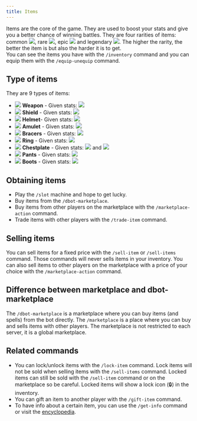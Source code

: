 ```yaml
---
title: Items
---
```


Items are the core of the game. They are used to boost your stats and give you a better chance of winning battles. They are four rarities of items: common <img src='https://d2lqwktucnc67y.cloudfront.net/icons/Common.png'>, rare <img src='https://d2lqwktucnc67y.cloudfront.net/icons/Rare.png'>, epic <img src='https://d2lqwktucnc67y.cloudfront.net/icons/Epic.png'> and legendary <img src='https://d2lqwktucnc67y.cloudfront.net/icons/Legendary.png'>. The higher the rarity, the better the item is but also the harder it is to get.  
You can see the items you have with the `/inventory` command and you can equip them with the `/equip-unequip` command.

## Type of items

They are 9 types of items:

- <img src='https://d2lqwktucnc67y.cloudfront.net/icons/Weapon.png'> **Weapon** - Given stats: <img src='https://d2lqwktucnc67y.cloudfront.net/icons/Attack.png'>
- <img src='https://d2lqwktucnc67y.cloudfront.net/icons/Shield.png'> **Shield** - Given stats: <img src='https://d2lqwktucnc67y.cloudfront.net/icons/Health.png'>
- <img src='https://d2lqwktucnc67y.cloudfront.net/icons/Helmet.png'> **Helmet**- Given stats: <img src='https://d2lqwktucnc67y.cloudfront.net/icons/Health.png'>
- <img src='https://d2lqwktucnc67y.cloudfront.net/icons/Amulet.png'> **Amulet** - Given stats: <img src='https://d2lqwktucnc67y.cloudfront.net/icons/Mana.png'>
- <img src='https://d2lqwktucnc67y.cloudfront.net/icons/Bracers.png'> **Bracers** - Given stats: <img src='https://d2lqwktucnc67y.cloudfront.net/icons/Health.png'>
- <img src='https://d2lqwktucnc67y.cloudfront.net/icons/Ring.png'> **Ring** - Given stats: <img src='https://d2lqwktucnc67y.cloudfront.net/icons/Mana.png'>
- <img src='https://d2lqwktucnc67y.cloudfront.net/icons/Chestplate.png'> **Chestplate** - Given stats: <img src='https://d2lqwktucnc67y.cloudfront.net/icons/Health.png'> and <img src='https://d2lqwktucnc67y.cloudfront.net/icons/Attack.png'>
- <img src='https://d2lqwktucnc67y.cloudfront.net/icons/Pants.png'> **Pants** - Given stats: <img src='https://d2lqwktucnc67y.cloudfront.net/icons/Health.png'>
- <img src='https://d2lqwktucnc67y.cloudfront.net/icons/Boots.png'> **Boots** - Given stats: <img src='https://d2lqwktucnc67y.cloudfront.net/icons/Health.png'>

## Obtaining items

- Play the `/slot` machine and hope to get lucky.
- Buy items from the `/dbot-marketplace`.
- Buy items from other players on the marketplace with the `/marketplace-action` command.
- Trade items with other players with the `/trade-item` command.

## Selling items

You can sell items for a fixed price with the `/sell-item` or `/sell-items` command. Those commands will never sells items in your inventory. You can also sell items to other players on the marketplace with a price of your choice with the `/marketplace-action` command.

## Difference between marketplace and dbot-marketplace

The `/dbot-marketplace` is a marketplace where you can buy items (and spells) from the bot directly. The `/marketplace` is a place where you can buy and sells items with other players. The marketplace is not restricted to each server, it is a global marketplace.

## Related commands

- You can lock/unlock items with the `/lock-item` command. Lock items will not be sold when selling items with the `/sell-items` command. Locked items can still be sold with the `/sell-item` command or on the marketplace so be careful. Locked items will show a lock icon (🔒) in the inventory.
- You can gift an item to another player with the `/gift-item` command.
- To have info about a certain item, you can use the `/get-info` command or visit the [encyclopedia](/en/encyclopedia/items).
